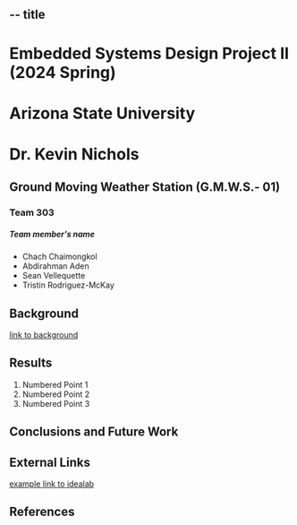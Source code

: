 -- title 
---

# Embedded Systems Design Project II (2024 Spring)  
# Arizona State University 
# Dr. Kevin Nichols

## Ground Moving Weather Station (G.M.W.S.- 01)

### Team 303
##### Team member's name 
* Chach Chaimongkol
* Abdirahman Aden
* Sean Vellequette
* Tristin Rodriguez-McKay

## Background

[link to background](/background)

## Results

1. Numbered Point 1
1. Numbered Point 2
1. Numbered Point 3

## Conclusions and Future Work

## External Links

[example link to idealab]()


## References
